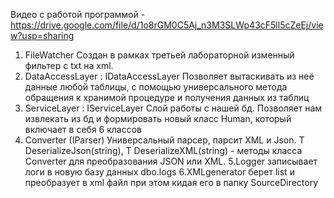 Видео с работой программой - https://drive.google.com/file/d/1o8rGM0C5Aj_n3M3SLWp43cF5ll5cZeEj/view?usp=sharing
1. FileWatcher
Создан в рамках третьей лабораторной изменный фильтер с txt на xml.
2. DataAccessLayer : IDataAccessLayer
Позволяет вытаскивать из неё данные любой таблицы,  с помощью универсального метода обращения к хранимой процедуре и получения данных из таблиц
3. ServiceLayer : IServiceLayer
Слой работы с нашей бд. Позволяет нам извлекать из бд и формировать новый класс Human, который включает в себя 6 классов
4. Converter (IParser)
Универсальный парсер, парсит XML и Json. T DeserializeJson(string), T DeserializeXML(string) - методы класса Converter для преобразования JSON или XML.
5.Logger записывает логи в новую базу данных dbo.logs
6.XMLgenerator берет list<human> и преобразует в xml файл при этом кидая его в папку SourceDirectory
